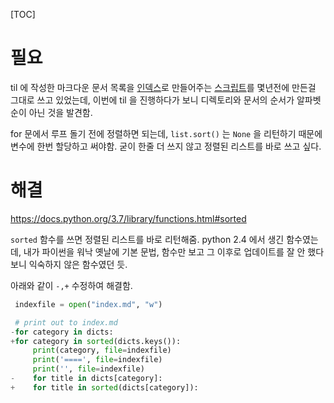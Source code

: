 [TOC]


# 필요

til 에 작성한 마크다운 문서 목록을 [인덱스](../index.md)로 만들어주는 [스크립트](../build.py)를 몇년전에 만든걸 그대로 쓰고 있었는데, 이번에 til 을 진행하다가 보니 디렉토리와 문서의 순서가 알파벳순이 아닌 것을 발견함.

for 문에서 루프 돌기 전에 정렬하면 되는데, `list.sort()` 는 `None` 을 리턴하기 때문에 변수에 한번 할당하고 써야함. 굳이 한줄 더 쓰지 않고 정렬된 리스트를 바로 쓰고 싶다.


# 해결

https://docs.python.org/3.7/library/functions.html#sorted

`sorted` 함수를 쓰면 정렬된 리스트를 바로 리턴해줌. python 2.4 에서 생긴 함수였는데, 내가 파이썬을 워낙 옛날에 기본 문법, 함수만 보고 그 이후로 업데이트를 잘 안 했다보니 익숙하지 않은 함수였던 듯.

아래와 같이 `-,+` 수정하여 해결함.

```python
 indexfile = open("index.md", "w")

 # print out to index.md
-for category in dicts:
+for category in sorted(dicts.keys()):
     print(category, file=indexfile)
     print('====', file=indexfile)
     print('', file=indexfile)
-    for title in dicts[category]:
+    for title in sorted(dicts[category]):
```
